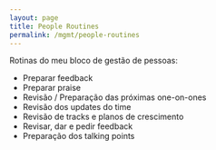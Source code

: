 ```yaml
---
layout: page
title: People Routines
permalink: /mgmt/people-routines
---
```


Rotinas do meu bloco de gestão de pessoas:

- Preparar feedback
- Preparar praise
- Revisão / Preparação das próximas one-on-ones
- Revisão dos updates do time
- Revisão de tracks e planos de crescimento
- Revisar, dar e pedir feedback
- Preparação dos talking points